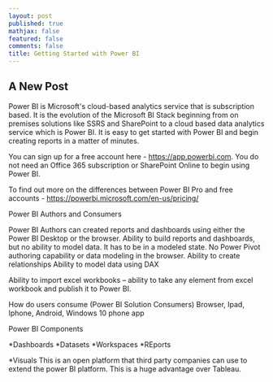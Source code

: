 ```yaml
---
layout: post
published: true
mathjax: false
featured: false
comments: false
title: Getting Started with Power BI
---
```

## A New Post

Power BI is Microsoft's cloud-based analytics service that is subscription based. It is the evolution of the Microsoft BI Stack beginning from on premises solutions like SSRS and SharePoint to a cloud based data analytics service which is Power BI. It is easy to get started with Power BI and begin creating reports in a matter of minutes. 

You can sign up for a free account here - https://app.powerbi.com. You do not need an Office 365 subscription or SharePoint Online to begin using Power BI.


To find out more on the differences between Power BI Pro and free accounts - https://powerbi.microsoft.com/en-us/pricing/

Power BI Authors and Consumers

Power BI Authors can created reports and dashboards using either the Power BI Desktop or the browser. Ability to build reports and dashboards, but no ability to model data. It has to be in a modeled state. 
No Power Pivot authoring capability or data modeling in the browser. 
Ability to create relationships 
Ability to model data using DAX 
 
Ability to import excel workbooks – ability to take any element from excel workbook and publish it to Power BI.

How do users consume (Power BI Solution Consumers) 
Browser, Ipad, Iphone, Android, Windows 10 phone app

Power BI Components

*Dashboards 
*Datasets 
*Workspaces 
*REports 
 
*Visuals 
This is an open platform that third party companies can use to extend the power BI platform. This is a huge advantage over Tableau.